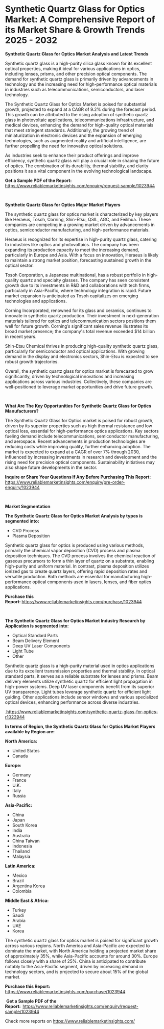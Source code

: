 <p><h1>Synthetic Quartz Glass for Optics Market: A Comprehensive Report of its Market Share & Growth Trends 2025 - 2032</h1></p><p><strong>Synthetic Quartz Glass for Optics Market Analysis and Latest Trends</strong></p>
<p><p>Synthetic quartz glass is a high-purity silica glass known for its excellent optical properties, making it ideal for various applications in optics, including lenses, prisms, and other precision optical components. The demand for synthetic quartz glass is primarily driven by advancements in technology and the increasing need for high-performance optical materials in industries such as telecommunications, semiconductors, and laser technology. </p><p>The Synthetic Quartz Glass for Optics Market is poised for substantial growth, projected to expand at a CAGR of 9.2% during the forecast period. This growth can be attributed to the rising adoption of synthetic quartz glass in photovoltaic applications, telecommunications infrastructure, and medical devices, enhancing the demand for high-quality optical materials that meet stringent standards. Additionally, the growing trend of miniaturization in electronic devices and the expansion of emerging technologies, such as augmented reality and artificial intelligence, are further propelling the need for innovative optical solutions. </p><p>As industries seek to enhance their product offerings and improve efficiency, synthetic quartz glass will play a crucial role in shaping the future of optics. The combination of its durability, thermal stability, and clarity positions it as a vital component in the evolving technological landscape.</p></p>
<p><strong>Get a Sample PDF of the Report:&nbsp;</strong> <a href="https://www.reliablemarketinsights.com/enquiry/request-sample/1023944?utm_campaign=3013&utm_medium=2&utm_source=Github&utm_content=ia&utm_term=07032025&utm_id=synthetic-quartz-glass-for-optics">https://www.reliablemarketinsights.com/enquiry/request-sample/1023944</a></p>
<p>&nbsp;</p>
<p><strong>Synthetic Quartz Glass for Optics Major Market Players</strong></p>
<p><p>The synthetic quartz glass for optics market is characterized by key players like Heraeus, Tosoh, Corning, Shin-Etsu, QSIL, AGC, and Feilihua. These companies are competing in a growing market driven by advancements in optics, semiconductor manufacturing, and high-performance materials.</p><p>Heraeus is recognized for its expertise in high-purity quartz glass, catering to industries like optics and photovoltaics. The company has been expanding its production capacity to meet the increasing demand, particularly in Europe and Asia. With a focus on innovation, Heraeus is likely to maintain a strong market position, forecasting sustained growth in the optical sector.</p><p>Tosoh Corporation, a Japanese multinational, has a robust portfolio in high-quality quartz and specialty glasses. The company has seen consistent growth due to its investments in R&D and collaborations with tech firms, particularly in Asia-Pacific, where technology integration is rapid. Future market expansion is anticipated as Tosoh capitalizes on emerging technologies and applications.</p><p>Corning Incorporated, renowned for its glass and ceramics, continues to innovate in synthetic quartz production. Their investment in next-generation materials tailored for optics and telecommunication sectors positions them well for future growth. Corning’s significant sales revenue illustrates its broad market presence; the company's total revenue exceeded $14 billion in recent years.</p><p>Shin-Etsu Chemical thrives in producing high-quality synthetic quartz glass, particularly for semiconductor and optical applications. With growing demand in the display and electronics sectors, Shin-Etsu is expected to see robust growth trajectories.</p><p>Overall, the synthetic quartz glass for optics market is forecasted to grow significantly, driven by technological innovations and increasing applications across various industries. Collectively, these companies are well-positioned to leverage market opportunities and drive future growth.</p></p>
<p>&nbsp;</p>
<p><strong>What Are The Key Opportunities For Synthetic Quartz Glass for Optics Manufacturers?</strong></p>
<p><p>The Synthetic Quartz Glass for Optics market is poised for robust growth, driven by its superior properties such as high thermal resistance and low optical loss, essential for high-performance optics applications. Key sectors fueling demand include telecommunications, semiconductor manufacturing, and aerospace. Recent advancements in production technologies are reducing costs while improving quality, further enhancing adoption. The market is expected to expand at a CAGR of over 7% through 2030, influenced by increasing investments in research and development and the rising need for precision optical components. Sustainability initiatives may also shape future developments in the sector.</p></p>
<p><strong>Inquire or Share Your Questions If Any Before Purchasing This Report:</strong> <a href="https://www.reliablemarketinsights.com/enquiry/pre-order-enquiry/1023944?utm_campaign=3013&utm_medium=2&utm_source=Github&utm_content=ia&utm_term=07032025&utm_id=synthetic-quartz-glass-for-optics">https://www.reliablemarketinsights.com/enquiry/pre-order-enquiry/1023944</a></p>
<p>&nbsp;</p>
<p><strong>Market Segmentation</strong></p>
<p><strong>The Synthetic Quartz Glass for Optics Market Analysis by types is segmented into:</strong></p>
<p><ul><li>CVD Process</li><li>Plasma Deposition</li></ul></p>
<p><p>Synthetic quartz glass for optics is produced using various methods, primarily the chemical vapor deposition (CVD) process and plasma deposition techniques. The CVD process involves the chemical reaction of gaseous precursors to form a thin layer of quartz on a substrate, enabling high-purity and uniform material. In contrast, plasma deposition utilizes ionized gas to create quartz layers, offering rapid deposition rates and versatile production. Both methods are essential for manufacturing high-performance optical components used in lasers, lenses, and fiber optics applications.</p></p>
<p><strong>Purchase this Report:&nbsp;</strong><a href="https://www.reliablemarketinsights.com/purchase/1023944?utm_campaign=3013&utm_medium=2&utm_source=Github&utm_content=ia&utm_term=07032025&utm_id=synthetic-quartz-glass-for-optics">https://www.reliablemarketinsights.com/purchase/1023944</a></p>
<p>&nbsp;</p>
<p><strong>The Synthetic Quartz Glass for Optics Market Industry Research by Application is segmented into:</strong></p>
<p><ul><li>Optical Standard Parts</li><li>Beam Delivery Element</li><li>Deep UV Laser Components</li><li>Light Tube</li><li>Other</li></ul></p>
<p><p>Synthetic quartz glass is a high-purity material used in optics applications due to its excellent transmission properties and thermal stability. In optical standard parts, it serves as a reliable substrate for lenses and prisms. Beam delivery elements utilize synthetic quartz for efficient light propagation in high-power systems. Deep UV laser components benefit from its superior UV transparency. Light tubes leverage synthetic quartz for efficient light guiding. Other applications include sensor windows and various specialized optical devices, enhancing performance across diverse industries.</p></p>
<p><a href="https://www.reliablemarketinsights.com/synthetic-quartz-glass-for-optics-r1023944?utm_campaign=3013&utm_medium=2&utm_source=Github&utm_content=ia&utm_term=07032025&utm_id=synthetic-quartz-glass-for-optics">&nbsp;https://www.reliablemarketinsights.com/synthetic-quartz-glass-for-optics-r1023944</a></p>
<p><strong>In terms of Region, the Synthetic Quartz Glass for Optics Market Players available by Region are:</strong></p>
<p>
    <p> <strong> North America: </strong>
        <ul>
            <li>United States</li>
            <li>Canada</li>
        </ul>
        </p> 
    <p> <strong> Europe: </strong>
        <ul>
            <li>Germany</li>
            <li>France</li>
            <li>U.K.</li>
            <li>Italy</li>
            <li>Russia</li>
        </ul>
        </p> 
    <p> <strong> Asia-Pacific: </strong>
        <ul>
            <li>China</li>
            <li>Japan</li>
            <li>South Korea</li>
            <li>India</li>
            <li>Australia</li>
            <li>China Taiwan</li>
            <li>Indonesia</li>
            <li>Thailand</li>
            <li>Malaysia</li>
        </ul>
        </p> 
    <p> <strong> Latin America: </strong>
        <ul>
            <li>Mexico</li>
            <li>Brazil</li>
            <li>Argentina Korea</li>
            <li>Colombia</li>
        </ul>
        </p> 
    <p> <strong> Middle East & Africa: </strong>
        <ul>
            <li>Turkey</li>
            <li>Saudi</li>
            <li>Arabia</li>
            <li>UAE</li>
            <li>Korea</li>
        </ul>
    </p>
    </p>
<p><p>The synthetic quartz glass for optics market is poised for significant growth across various regions. North America and Asia-Pacific are expected to dominate the market, with North America holding a projected market share of approximately 35%, while Asia-Pacific accounts for around 30%. Europe follows closely with a share of 25%. China is anticipated to contribute notably to the Asia-Pacific segment, driven by increasing demand in technology sectors, and is projected to secure about 15% of the global market.</p></p>
<p><strong>Purchase this Report: </strong><a href="https://www.reliablemarketinsights.com/purchase/1023944?utm_campaign=3013&utm_medium=2&utm_source=Github&utm_content=ia&utm_term=07032025&utm_id=synthetic-quartz-glass-for-optics">https://www.reliablemarketinsights.com/purchase/1023944</a></p>
<p>&nbsp;<strong>Get a Sample PDF of the Report:&nbsp;&nbsp;</strong><a href="https://www.reliablemarketinsights.com/enquiry/request-sample/1023944?utm_campaign=3013&utm_medium=2&utm_source=Github&utm_content=ia&utm_term=07032025&utm_id=synthetic-quartz-glass-for-optics">https://www.reliablemarketinsights.com/enquiry/request-sample/1023944</a></p>
<p><strong></strong></p>
<p>Check more reports on <a href="https://www.reliablemarketinsights.com/?utm_campaign=3013&utm_medium=2&utm_source=Github&utm_content=ia&utm_term=07032025&utm_id=synthetic-quartz-glass-for-optics">https://www.reliablemarketinsights.com/</a></p>